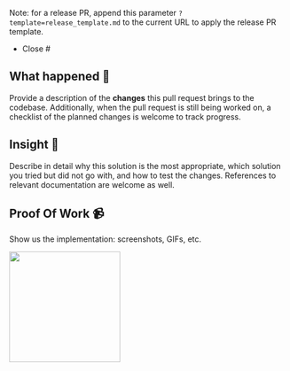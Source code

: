 Note: for a release PR, append this parameter `?template=release_template.md` to the current URL to apply the release PR
template.

- Close #

## What happened 👀

Provide a description of the **changes** this pull request brings to the codebase. Additionally, when the pull request is still being worked on, a checklist of the planned changes is welcome to track progress.

## Insight 📝

Describe in detail why this solution is the most appropriate, which solution you tried but did not go with, and how to test the changes. References to relevant documentation are welcome as well.

## Proof Of Work 📹

Show us the implementation: screenshots, GIFs, etc.

<img src="URL_GOES_HERE" width=200 />
